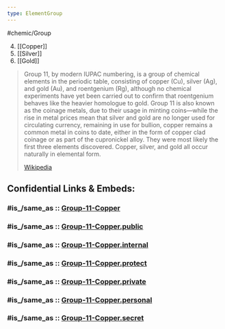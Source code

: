 ```yaml
---
type: ElementGroup
---
```

#chemic/Group 
 
4) [[Copper]]
5) [[Silver]]
6) [[Gold]]


> Group 11, by modern IUPAC numbering, is a group of chemical elements in the periodic table, consisting of copper (Cu), silver (Ag), and gold (Au), and roentgenium (Rg), although no chemical experiments have yet been carried out to confirm that roentgenium behaves like the heavier homologue to gold. Group 11 is also known as the coinage metals, due to their usage in minting coins—while the rise in metal prices mean that silver and gold are no longer used for circulating currency, remaining in use for bullion, copper remains a common metal in coins to date, either in the form of copper clad coinage or as part of the cupronickel alloy. They were most likely the first three elements discovered. Copper, silver, and gold all occur naturally in elemental form.
>
> [Wikipedia](https://en.wikipedia.org/wiki/Group%2011%20element)


## Confidential Links & Embeds: 

### #is_/same_as :: [Group-11-Copper](/_Standards/chemic/chemic~Elements/Group-11-Copper.md) 

### #is_/same_as :: [Group-11-Copper.public](/_public/chemic/chemic~Elements/Group-11-Copper.public.md) 

### #is_/same_as :: [Group-11-Copper.internal](/_internal/chemic/chemic~Elements/Group-11-Copper.internal.md) 

### #is_/same_as :: [Group-11-Copper.protect](/_protect/chemic/chemic~Elements/Group-11-Copper.protect.md) 

### #is_/same_as :: [Group-11-Copper.private](/_private/chemic/chemic~Elements/Group-11-Copper.private.md) 

### #is_/same_as :: [Group-11-Copper.personal](/_personal/chemic/chemic~Elements/Group-11-Copper.personal.md) 

### #is_/same_as :: [Group-11-Copper.secret](/_secret/chemic/chemic~Elements/Group-11-Copper.secret.md)

